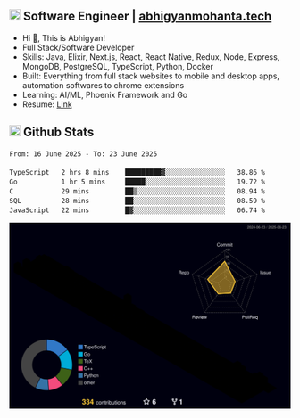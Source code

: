 ## <img src="https://media.giphy.com/media/v1.Y2lkPTc5MGI3NjExNjBuMTFuMDMxcjR0OXp2Zjk5Z3A2ajkzYWpiaDFmdWJhZzY2anM1MCZlcD12MV9naWZzX3NlYXJjaCZjdD1n/UcK7JalnjCz0k/giphy.gif" width="20" height="20" /> Software Engineer | [abhigyanmohanta.tech](https://abhigyanmohanta.tech)


- Hi 👋, This is Abhigyan!
- Full Stack/Software Developer
- Skills: Java, Elixir, Next.js, React, React Native, Redux, Node, Express, MongoDB, PostgreSQL, TypeScript, Python, Docker
- Built: Everything from full stack websites to mobile and desktop apps, automation softwares to chrome extensions
- Learning: AI/ML, Phoenix Framework and Go
- Resume: [Link](https://abhigyan-mohanta.github.io/resume/)


## <img src="https://media.giphy.com/media/v1.Y2lkPTc5MGI3NjExOTVzbjE3Z3F6bDhrNGtzYWpiODJkeTRhcHRqN3MwaGV2cTZ3ajR3eCZlcD12MV9naWZzX3NlYXJjaCZjdD1n/o0vwzuFwCGAFO/giphy.gif" width="20" height="20" /> Github Stats
<!--START_SECTION:waka-->

```txt
From: 16 June 2025 - To: 23 June 2025

TypeScript   2 hrs 8 mins    █████████▓░░░░░░░░░░░░░░░   38.86 %
Go           1 hr 5 mins     █████░░░░░░░░░░░░░░░░░░░░   19.72 %
C            29 mins         ██▒░░░░░░░░░░░░░░░░░░░░░░   08.94 %
SQL          28 mins         ██░░░░░░░░░░░░░░░░░░░░░░░   08.59 %
JavaScript   22 mins         █▓░░░░░░░░░░░░░░░░░░░░░░░   06.74 %
```

<!--END_SECTION:waka-->
![](./profile-3d-contrib/profile-night-rainbow.svg)
